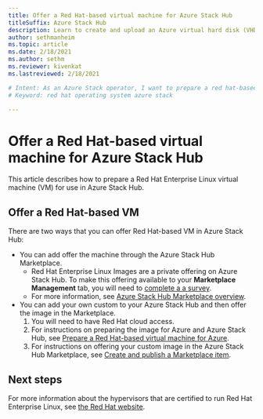 ```yaml
---
title: Offer a Red Hat-based virtual machine for Azure Stack Hub 
titleSuffix: Azure Stack Hub
description: Learn to create and upload an Azure virtual hard disk (VHD) that contains a Red Hat Linux operating system.
author: sethmanheim
ms.topic: article
ms.date: 2/18/2021
ms.author: sethm
ms.reviewer: kivenkat
ms.lastreviewed: 2/18/2021

# Intent: As an Azure Stack operator, I want to prepare a red hat-based virtual machine for Azure Stack.
# Keyword: red hat operating system azure stack

---
```

# Offer a Red Hat-based virtual machine for Azure Stack Hub

This article describes how to prepare a Red Hat Enterprise Linux virtual machine (VM) for use in Azure Stack Hub. 

## Offer a Red Hat-based VM

There are two ways that you can offer Red Hat-based VM in Azure Stack Hub:

- You can add offer the machine through the Azure Stack Hub Marketplace. 
    - Red Hat Enterprise Linux Images are a private offering on Azure Stack Hub. To make this offering available to your **Marketplace Management** tab, you will need to [complete a a survey](https://forms.office.com/pages/responsepage.aspx?id=v4j5cvGGr0GRqy180BHbR_e32WQju3tMrgXNcUR94AVUNkJTWjdQRjc3TzFLREdGU0dIVFRUQ1JCSi4u).
    - For more information, see [Azure Stack Hub Marketplace overview](azure-stack-marketplace.md).
- You can add your own custom to your Azure Stack Hub and then offer the image in the Marketplace. 
    1. You will need to have Red Hat cloud access.
    2. For instructions on preparing the image for Azure and Azure Stack Hub, see [Prepare a Red Hat-based virtual machine for Azure](/azure/virtual-machines/linux/redhat-create-upload-vhd).
    3. For instructions on offering your custom image in the Azure Stack Hub Marketplace, see [Create and publish a Marketplace item](azure-stack-create-and-publish-marketplace-item.md).

## Next steps

For more information about the hypervisors that are certified to run Red Hat Enterprise Linux, see [the Red Hat website](https://access.redhat.com/certified-hypervisors).